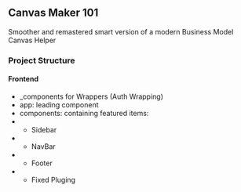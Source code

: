 ## Canvas Maker 101
Smoother and remastered smart version of a modern Business Model Canvas Helper

### Project Structure
#### Frontend
- _components for Wrappers (Auth Wrapping)
- app: leading component
- components: containing featured items: 
- - Sidebar
- - NavBar
- - Footer
- - Fixed Pluging